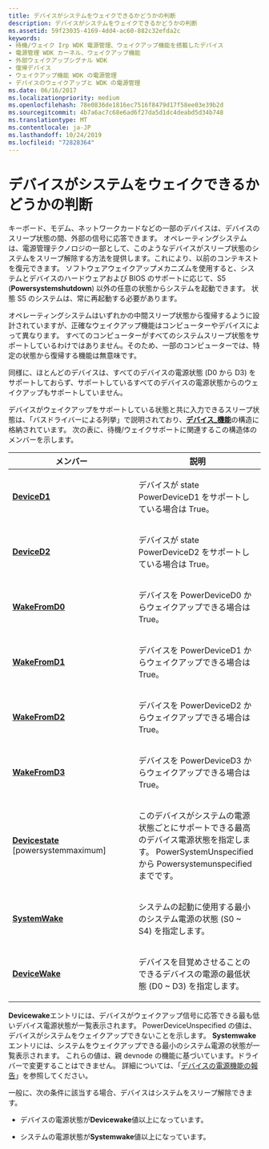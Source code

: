 ```yaml
---
title: デバイスがシステムをウェイクできるかどうかの判断
description: デバイスがシステムをウェイクできるかどうかの判断
ms.assetid: 59f23035-4169-4dd4-ac60-882c32efda2c
keywords:
- 待機/ウェイク Irp WDK 電源管理、ウェイクアップ機能を搭載したデバイス
- 電源管理 WDK カーネル、ウェイクアップ機能
- 外部ウェイクアップシグナル WDK
- 復帰デバイス
- ウェイクアップ機能 WDK の電源管理
- デバイスのウェイクアップと WDK の電源管理
ms.date: 06/16/2017
ms.localizationpriority: medium
ms.openlocfilehash: 78e0836de1816ec7516f8479d17f58ee03e39b2d
ms.sourcegitcommit: 4b7a6ac7c68e6ad6f27da5d1dc4deabd5d34b748
ms.translationtype: MT
ms.contentlocale: ja-JP
ms.lasthandoff: 10/24/2019
ms.locfileid: "72828364"
---
```

# <a name="determining-whether-a-device-can-wake-the-system"></a>デバイスがシステムをウェイクできるかどうかの判断





キーボード、モデム、ネットワークカードなどの一部のデバイスは、デバイスのスリープ状態の間、外部の信号に応答できます。 オペレーティングシステムは、電源管理テクノロジの一部として、このようなデバイスがスリープ状態のシステムをスリープ解除する方法を提供します。これにより、以前のコンテキストを復元できます。 ソフトウェアウェイクアップメカニズムを使用すると、システムとデバイスのハードウェアおよび BIOS のサポートに応じて、S5 (**Powersystemshutdown**) 以外の任意の状態からシステムを起動できます。 状態 S5 のシステムは、常に再起動する必要があります。

オペレーティングシステムはいずれかの中間スリープ状態から復帰するように設計されていますが、正確なウェイクアップ機能はコンピューターやデバイスによって異なります。 すべてのコンピューターがすべてのシステムスリープ状態をサポートしているわけではありません。そのため、一部のコンピューターでは、特定の状態から復帰する機能は無意味です。

同様に、ほとんどのデバイスは、すべてのデバイスの電源状態 (D0 から D3) をサポートしておらず、サポートしているすべてのデバイスの電源状態からのウェイクアップもサポートしていません。

デバイスがウェイクアップをサポートしている状態と共に入力できるスリープ状態は、「バスドライバーによる列挙」で説明されており、[**デバイス\_機能**](https://docs.microsoft.com/windows-hardware/drivers/ddi/wdm/ns-wdm-_device_capabilities)の構造に格納されています。 次の表に、待機/ウェイクサポートに関連するこの構造体のメンバーを示します。

<table>
<colgroup>
<col width="50%" />
<col width="50%" />
</colgroup>
<thead>
<tr class="header">
<th>メンバー</th>
<th>説明</th>
</tr>
</thead>
<tbody>
<tr class="odd">
<td><p><a href="deviced1-and-deviced2.md" data-raw-source="[&lt;strong&gt;DeviceD1&lt;/strong&gt;](deviced1-and-deviced2.md)"><strong>DeviceD1</strong></a></p></td>
<td><p>デバイスが state PowerDeviceD1 をサポートしている場合は True。</p></td>
</tr>
<tr class="even">
<td><p><a href="deviced1-and-deviced2.md" data-raw-source="[&lt;strong&gt;DeviceD2&lt;/strong&gt;](deviced1-and-deviced2.md)"><strong>DeviceD2</strong></a></p></td>
<td><p>デバイスが state PowerDeviceD2 をサポートしている場合は True。</p></td>
</tr>
<tr class="odd">
<td><p><a href="wakefromd0--wakefromd1--wakefromd2--and-wakefromd3.md" data-raw-source="[&lt;strong&gt;WakeFromD0&lt;/strong&gt;](wakefromd0--wakefromd1--wakefromd2--and-wakefromd3.md)"><strong>WakeFromD0</strong></a></p></td>
<td><p>デバイスを PowerDeviceD0 からウェイクアップできる場合は True。</p></td>
</tr>
<tr class="even">
<td><p><a href="wakefromd0--wakefromd1--wakefromd2--and-wakefromd3.md" data-raw-source="[&lt;strong&gt;WakeFromD1&lt;/strong&gt;](wakefromd0--wakefromd1--wakefromd2--and-wakefromd3.md)"><strong>WakeFromD1</strong></a></p></td>
<td><p>デバイスを PowerDeviceD1 からウェイクアップできる場合は True。</p></td>
</tr>
<tr class="odd">
<td><p><a href="wakefromd0--wakefromd1--wakefromd2--and-wakefromd3.md" data-raw-source="[&lt;strong&gt;WakeFromD2&lt;/strong&gt;](wakefromd0--wakefromd1--wakefromd2--and-wakefromd3.md)"><strong>WakeFromD2</strong></a></p></td>
<td><p>デバイスを PowerDeviceD2 からウェイクアップできる場合は True。</p></td>
</tr>
<tr class="even">
<td><p><a href="wakefromd0--wakefromd1--wakefromd2--and-wakefromd3.md" data-raw-source="[&lt;strong&gt;WakeFromD3&lt;/strong&gt;](wakefromd0--wakefromd1--wakefromd2--and-wakefromd3.md)"><strong>WakeFromD3</strong></a></p></td>
<td><p>デバイスを PowerDeviceD3 からウェイクアップできる場合は True。</p></td>
</tr>
<tr class="odd">
<td><p><a href="devicestate.md" data-raw-source="[&lt;strong&gt;DeviceState&lt;/strong&gt;](devicestate.md)"><strong>Devicestate</strong></a> [powersystemmaximum]</p></td>
<td><p>このデバイスがシステムの電源状態ごとにサポートできる最高のデバイス電源状態を指定します。 PowerSystemUnspecified から Powersystemunspecified までです。</p></td>
</tr>
<tr class="even">
<td><p><a href="systemwake.md" data-raw-source="[&lt;strong&gt;SystemWake&lt;/strong&gt;](systemwake.md)"><strong>SystemWake</strong></a></p></td>
<td><p>システムの起動に使用する最小のシステム電源の状態 (S0 ~ S4) を指定します。</p></td>
</tr>
<tr class="odd">
<td><p><a href="devicewake.md" data-raw-source="[&lt;strong&gt;DeviceWake&lt;/strong&gt;](devicewake.md)"><strong>DeviceWake</strong></a></p></td>
<td><p>デバイスを目覚めさせることのできるデバイスの電源の最低状態 (D0 ~ D3) を指定します。</p></td>
</tr>
</tbody>
</table>

 

**Devicewake**エントリには、デバイスがウェイクアップ信号に応答できる最も低いデバイス電源状態が一覧表示されます。 PowerDeviceUnspecified の値は、デバイスがシステムをウェイクアップできないことを示します。 **Systemwake**エントリには、システムをウェイクアップできる最小のシステム電源の状態が一覧表示されます。 これらの値は、親 devnode の機能に基づいています。ドライバーで変更することはできません。 詳細については、「[デバイスの電源機能の報告](reporting-device-power-capabilities.md)」を参照してください。

一般に、次の条件に該当する場合、デバイスはシステムをスリープ解除できます。

-   デバイスの電源状態が**Devicewake**値以上になっています。

-   システムの電源状態が**Systemwake**値以上になっています。

 

 





